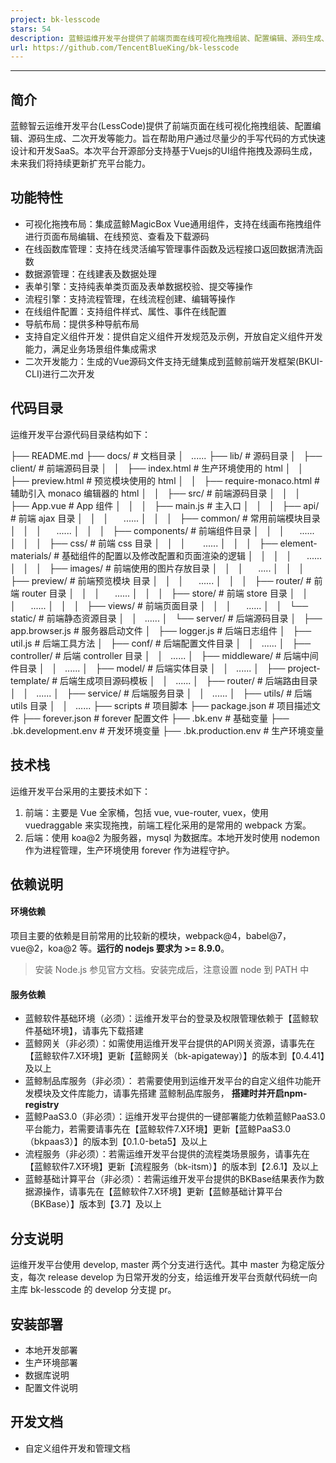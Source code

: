 ```yaml
---
project: bk-lesscode
stars: 54
description: 蓝鲸运维开发平台提供了前端页面在线可视化拖拽组装、配置编辑、源码生成、二次开发等能力。旨在帮助用户快速设计和开发 SaaS。
url: https://github.com/TencentBlueKing/bk-lesscode
---
```


* * *

简介
--

蓝鲸智云运维开发平台(LessCode)提供了前端页面在线可视化拖拽组装、配置编辑、源码生成、二次开发等能力。旨在帮助用户通过尽量少的手写代码的方式快速设计和开发SaaS。本次平台开源部分支持基于Vuejs的UI组件拖拽及源码生成，未来我们将持续更新扩充平台能力。

功能特性
----

-   可视化拖拽布局：集成蓝鲸MagicBox Vue通用组件，支持在线画布拖拽组件进行页面布局编辑、在线预览、查看及下载源码
-   在线函数库管理：支持在线灵活编写管理事件函数及远程接口返回数据清洗函数
-   数据源管理：在线建表及数据处理
-   表单引擎：支持纯表单类页面及表单数据校验、提交等操作
-   流程引擎：支持流程管理，在线流程创建、编辑等操作
-   在线组件配置：支持组件样式、属性、事件在线配置
-   导航布局：提供多种导航布局
-   支持自定义组件开发：提供自定义组件开发规范及示例，开放自定义组件开发能力，满足业务场景组件集成需求
-   二次开发能力：生成的Vue源码文件支持无缝集成到蓝鲸前端开发框架(BKUI-CLI)进行二次开发

代码目录
----

运维开发平台源代码目录结构如下：

├── README.md
├── docs/                   # 文档目录
│   ......
├── lib/                    # 源码目录
│   ├── client/             # 前端源码目录
│   │   ├── index.html      # 生产环境使用的 html
│   │   ├── preview.html    # 预览模块使用的 html
│   │   ├── require-monaco.html # 辅助引入 monaco 编辑器的 html
│   │   ├── src/            # 前端源码目录
│   │   │   ├── App.vue     # App 组件
│   │   │   ├── main.js     # 主入口
│   │   │   ├── api/        # 前端 ajax 目录
│   │   │       ......
│   │   │   ├── common/     # 常用前端模块目录
│   │   │       ......
│   │   │   ├── components/ # 前端组件目录
│   │   │       ......
│   │   │   ├── css/        # 前端 css 目录
│   │   │       ......
│   │   │   ├── element-materials/  # 基础组件的配置以及修改配置和页面渲染的逻辑
│   │   │   │       ......
│   │   │   ├── images/     # 前端使用的图片存放目录
│   │   │       .....
│   │   │   ├── preview/    # 前端预览模块 目录
│   │   │       ......
│   │   │   ├── router/     # 前端 router 目录
│   │   │       ......
│   │   │   ├── store/      # 前端 store 目录
│   │   │       ......
│   │   │   ├── views/      # 前端页面目录
│   │   │       ......
│   │   └── static/         # 前端静态资源目录
│   │       ......
│   └── server/             # 后端源码目录
│       ├── app.browser.js  # 服务器启动文件
│       ├── logger.js       # 后端日志组件
│       ├── util.js         # 后端工具方法
│       ├── conf/           # 后端配置文件目录
│       │   ......
│       ├── controller/     # 后端 controller 目录
│       │   ......
│       ├── middleware/     # 后端中间件目录
│       │   ......
│       ├── model/          # 后端实体目录
│       │   ......
│       ├── project-template/  # 后端生成项目源码模板
│       │   ......
│       ├── router/         # 后端路由目录
│       │   ......
│       ├── service/        # 后端服务目录
│       │   ......
│       ├── utils/          # 后端utils 目录
│       │   ......
├── scripts                 # 项目脚本
├── package.json            # 项目描述文件
├── forever.json            # forever 配置文件
├── .bk.env                 # 基础变量
├── .bk.development.env     # 开发环境变量
├── .bk.production.env      # 生产环境变量

技术栈
---

运维开发平台采用的主要技术如下：

1.  前端：主要是 Vue 全家桶，包括 vue, vue-router, vuex，使用 vuedraggable 来实现拖拽，前端工程化采用的是常用的 webpack 方案。
2.  后端：使用 koa@2 为服务器，mysql 为数据库。本地开发时使用 nodemon 作为进程管理，生产环境使用 forever 作为进程守护。

依赖说明
----

#### 环境依赖

项目主要的依赖是目前常用的比较新的模块，webpack@4，babel@7，vue@2，koa@2 等。**运行的 nodejs 要求为 >= 8.9.0**。

> 安装 Node.js 参见官方文档。安装完成后，注意设置 node 到 PATH 中

#### 服务依赖

-   蓝鲸软件基础环境（必须）：运维开发平台的登录及权限管理依赖于【蓝鲸软件基础环境】，请事先下载搭建
-   蓝鲸网关（非必须）：如需使用运维开发平台提供的API网关资源，请事先在【蓝鲸软件7.X环境】更新【蓝鲸网关（bk-apigateway）】的版本到【0.4.41】及以上
-   蓝鲸制品库服务（非必须）： 若需要使用到运维开发平台的自定义组件功能开发模块及文件库能力，请事先搭建 蓝鲸制品库服务， **搭建时并开启npm-registry**
-   蓝鲸PaaS3.0（非必须）：运维开发平台提供的一键部署能力依赖蓝鲸PaaS3.0平台能力，若需要请事先在【蓝鲸软件7.X环境】更新【蓝鲸PaaS3.0（bkpaas3）】的版本到【0.1.0-beta5】及以上
-   流程服务（非必须）：若需运维开发平台提供的流程类场景服务，请事先在【蓝鲸软件7.X环境】更新【流程服务（bk-itsm）】的版本到【2.6.1】及以上
-   蓝鲸基础计算平台（非必须）：若需运维开发平台提供的BKBase结果表作为数据源操作，请事先在【蓝鲸软件7.X环境】更新【蓝鲸基础计算平台（BKBase）】版本到【3.7】及以上

分支说明
----

运维开发平台使用 develop, master 两个分支进行迭代。其中 master 为稳定版分支，每次 release develop 为日常开发的分支，给运维开发平台贡献代码统一向主库 bk-lesscode 的 develop 分支提 pr。

安装部署
----

-   本地开发部署
-   生产环境部署
-   数据库说明
-   配置文件说明

开发文档
----

-   自定义组件开发和管理文档
